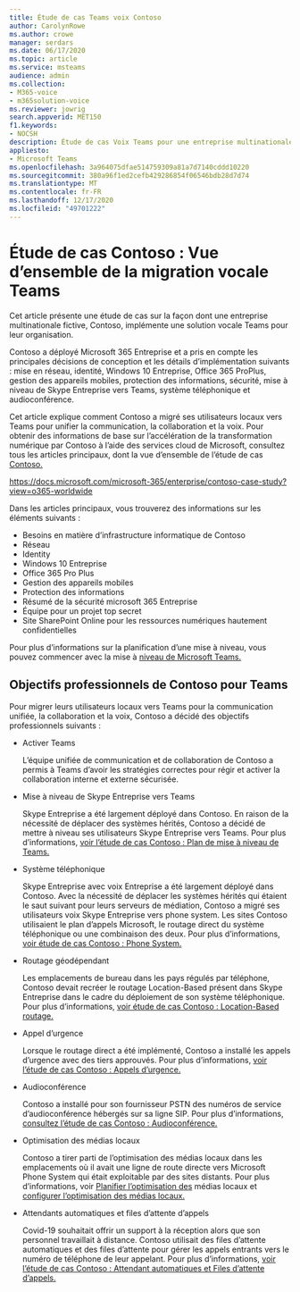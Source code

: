 ```yaml
---
title: Étude de cas Teams voix Contoso
author: CarolynRowe
ms.author: crowe
manager: serdars
ms.date: 06/17/2020
ms.topic: article
ms.service: msteams
audience: admin
ms.collection:
- M365-voice
- m365solution-voice
ms.reviewer: jowrig
search.appverid: MET150
f1.keywords:
- NOCSH
description: Étude de cas Voix Teams pour une entreprise multinationale
appliesto:
- Microsoft Teams
ms.openlocfilehash: 3a964075dfae514759309a81a7d7140cddd10220
ms.sourcegitcommit: 380a96f1ed2cefb429286854f06546bdb28d7d74
ms.translationtype: MT
ms.contentlocale: fr-FR
ms.lasthandoff: 12/17/2020
ms.locfileid: "49701222"
---
```

# <a name="contoso-case-study-teams-voice-migration-overview"></a>Étude de cas Contoso : Vue d’ensemble de la migration vocale Teams

Cet article présente une étude de cas sur la façon dont une entreprise multinationale fictive, Contoso, implémente une solution vocale Teams pour leur organisation.

Contoso a déployé Microsoft 365 Entreprise et a pris en compte les principales décisions de conception et les détails d’implémentation suivants : mise en réseau, identité, Windows 10 Entreprise, Office 365 ProPlus, gestion des appareils mobiles, protection des informations, sécurité, mise à niveau de Skype Entreprise vers Teams, système téléphonique et audioconférence.  

Cet article explique comment Contoso a migré ses utilisateurs locaux vers Teams pour unifier la communication, la collaboration et la voix. Pour obtenir des informations de base sur l’accélération de la transformation numérique par Contoso à l’aide des services cloud de Microsoft, consultez tous les articles principaux, dont la vue d’ensemble de l’étude de cas [Contoso.](https://docs.microsoft.com/microsoft-365/enterprise/contoso-case-study?view=o365-worldwide)

https://docs.microsoft.com/microsoft-365/enterprise/contoso-case-study?view=o365-worldwide 

Dans les articles principaux, vous trouverez des informations sur les éléments suivants :  

- Besoins en matière d’infrastructure informatique de Contoso
- Réseau
- Identity 
- Windows 10 Entreprise
- Office 365 Pro Plus
- Gestion des appareils mobiles
- Protection des informations
- Résumé de la sécurité microsoft 365 Entreprise
- Équipe pour un projet top secret
- Site SharePoint Online pour les ressources numériques hautement confidentielles

Pour plus d’informations sur la planification d’une mise à niveau, vous pouvez commencer avec la mise à [niveau de Microsoft Teams.](upgrade-start-here.md)

## <a name="contoso-business-goals-for-teams"></a>Objectifs professionnels de Contoso pour Teams

Pour migrer leurs utilisateurs locaux vers Teams pour la communication unifiée, la collaboration et la voix, Contoso a décidé des objectifs professionnels suivants :

- Activer Teams 

  L’équipe unifiée de communication et de collaboration de Contoso a permis à Teams d’avoir les stratégies correctes pour régir et activer la collaboration interne et externe sécurisée. 

- Mise à niveau de Skype Entreprise vers Teams 

  Skype Entreprise a été largement déployé dans Contoso. En raison de la nécessité de déplacer des systèmes hérités, Contoso a décidé de mettre à niveau ses utilisateurs Skype Entreprise vers Teams. Pour plus d’informations, [voir l’étude de cas Contoso : Plan de mise à niveau de Teams.](voice-case-study-migration-plan.md)

- Système téléphonique  

  Skype Entreprise avec voix Entreprise a été largement déployé dans Contoso. Avec la nécessité de déplacer les systèmes hérités qui étaient le saut suivant pour leurs serveurs de médiation, Contoso a migré ses utilisateurs voix Skype Entreprise vers phone system. Les sites Contoso utilisaient le plan d’appels Microsoft, le routage direct du système téléphonique ou une combinaison des deux. Pour plus d’informations, [voir étude de cas Contoso : Phone System.](voice-case-study-phone-system.md)

- Routage géodépendant 

  Les emplacements de bureau dans les pays régulés par téléphone, Contoso devait recréer le routage Location-Based présent dans Skype Entreprise dans le cadre du déploiement de son système téléphonique. Pour plus d’informations, [voir étude de cas Contoso : Location-Based routage.](voice-case-study-location-based-routing.md)

- Appel d’urgence 

  Lorsque le routage direct a été implémenté, Contoso a installé les appels d’urgence avec des tiers approuvés. Pour plus d’informations, [voir l’étude de cas Contoso : Appels d’urgence.](voice-case-study-emergency-calling.md)

- Audioconférence 

  Contoso a installé pour son fournisseur PSTN des numéros de service d’audioconférence hébergés sur sa ligne SIP. Pour plus d’informations, [consultez l’étude de cas Contoso : Audioconférence.](voice-case-study-audio-conferencing.md) 

- Optimisation des médias locaux 

  Contoso a tirer parti de l’optimisation des médias locaux dans les emplacements où il avait une ligne de route directe vers Microsoft Phone System qui était exploitable par des sites distants. Pour plus d’informations, voir [Planifier l’optimisation des](direct-routing-media-optimization.md) médias locaux et [configurer l’optimisation des médias locaux.](direct-routing-media-optimization-configure.md)

- Attendants automatiques et files d’attente d’appels

  Covid-19 souhaitait offrir un support à la réception alors que son personnel travaillait à distance. Contoso utilisait des files d’attente automatiques et des files d’attente pour gérer les appels entrants vers le numéro de téléphone de leur appelant. Pour plus d’informations, [voir l’étude de cas Contoso : Attendant automatiques et Files d’attente d’appels.](voice-case-study-call-queues.md)  


